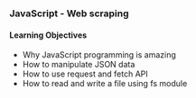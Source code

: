 ### JavaScript - Web scraping

#### Learning Objectives

- Why JavaScript programming is amazing
- How to manipulate JSON data
- How to use request and fetch API
- How to read and write a file using fs module
